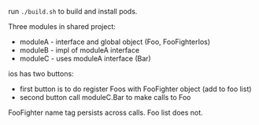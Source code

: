 run `./build.sh` to build and install pods.

Three modules in shared project:

- moduleA - interface and global object (Foo, FooFighterIos)
- moduleB - impl of moduleA interface
- moduleC - uses moduleA interface (Bar)

ios has two buttons: 
- first button is to do register Foos with FooFighter object (add to foo list)
- second button call moduleC.Bar to make calls to Foo

FooFighter name tag persists across calls. Foo list does not.
